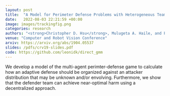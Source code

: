 ```yaml
---
layout: post
title:  "A Model for Perimeter Defense Problems with Heterogeneous Teams"
date:   2022-08-03 22:21:59 +00:00
image: images/trackingfig.png
categories: research
authors: "<strong>Christopher D. Hsu</strong>, Mulugeta A. Haile, and Pratik Chaudhari"
venue: "Computer and Robot Vision Conference"
arxiv: https://arxiv.org/abs/1904.05537
slides: /pdfs/crv19-slides.pdf
code: https://github.com/leonidk/direct_gmm
---
```


We develop a model of the multi-agent perimter-defense game to calculate how an adaptive defense should be organized against an attacker distribution that may be unknown and/or envolving. Furthermore, we show that the defender team can achieve near-optimal harm using a decentralized approach.